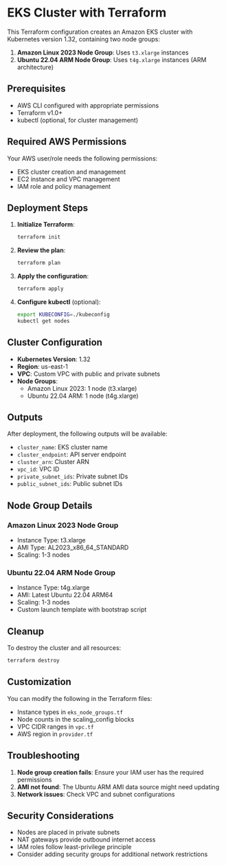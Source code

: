 # EKS Cluster with Terraform

This Terraform configuration creates an Amazon EKS cluster with Kubernetes version 1.32, containing two node groups:

1. **Amazon Linux 2023 Node Group**: Uses `t3.xlarge` instances
2. **Ubuntu 22.04 ARM Node Group**: Uses `t4g.xlarge` instances (ARM architecture)

## Prerequisites

- AWS CLI configured with appropriate permissions
- Terraform v1.0+
- kubectl (optional, for cluster management)

## Required AWS Permissions

Your AWS user/role needs the following permissions:
- EKS cluster creation and management
- EC2 instance and VPC management
- IAM role and policy management

## Deployment Steps

1. **Initialize Terraform**:
   ```bash
   terraform init
   ```

2. **Review the plan**:
   ```bash
   terraform plan
   ```

3. **Apply the configuration**:
   ```bash
   terraform apply
   ```

4. **Configure kubectl** (optional):
   ```bash
   export KUBECONFIG=./kubeconfig
   kubectl get nodes
   ```

## Cluster Configuration

- **Kubernetes Version**: 1.32
- **Region**: us-east-1
- **VPC**: Custom VPC with public and private subnets
- **Node Groups**:
  - Amazon Linux 2023: 1 node (t3.xlarge)
  - Ubuntu 22.04 ARM: 1 node (t4g.xlarge)

## Outputs

After deployment, the following outputs will be available:
- `cluster_name`: EKS cluster name
- `cluster_endpoint`: API server endpoint
- `cluster_arn`: Cluster ARN
- `vpc_id`: VPC ID
- `private_subnet_ids`: Private subnet IDs
- `public_subnet_ids`: Public subnet IDs

## Node Group Details

### Amazon Linux 2023 Node Group
- Instance Type: t3.xlarge
- AMI Type: AL2023_x86_64_STANDARD
- Scaling: 1-3 nodes

### Ubuntu 22.04 ARM Node Group
- Instance Type: t4g.xlarge
- AMI: Latest Ubuntu 22.04 ARM64
- Scaling: 1-3 nodes
- Custom launch template with bootstrap script

## Cleanup

To destroy the cluster and all resources:
```bash
terraform destroy
```

## Customization

You can modify the following in the Terraform files:
- Instance types in `eks_node_groups.tf`
- Node counts in the scaling_config blocks
- VPC CIDR ranges in `vpc.tf`
- AWS region in `provider.tf`

## Troubleshooting

1. **Node group creation fails**: Ensure your IAM user has the required permissions
2. **AMI not found**: The Ubuntu ARM AMI data source might need updating
3. **Network issues**: Check VPC and subnet configurations

## Security Considerations

- Nodes are placed in private subnets
- NAT gateways provide outbound internet access
- IAM roles follow least-privilege principle
- Consider adding security groups for additional network restrictions
